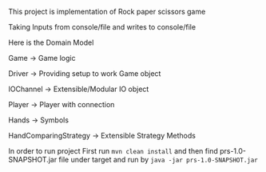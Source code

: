This project is implementation of Rock paper scissors game

Taking Inputs from console/file and writes to console/file

Here is the Domain Model

Game -> Game logic

Driver -> Providing setup to work Game object

IOChannel -> Extensible/Modular IO object

Player -> Player with connection

Hands -> Symbols

HandComparingStrategy -> Extensible Strategy Methods



In order to run project
First run `mvn clean install` and then find prs-1.0-SNAPSHOT.jar file under target and run by `java -jar prs-1.0-SNAPSHOT.jar `



